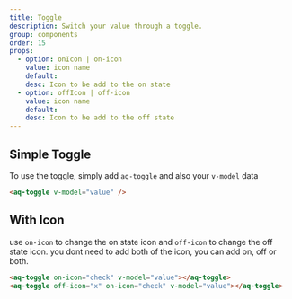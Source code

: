```yaml
---
title: Toggle
description: Switch your value through a toggle.
group: components
order: 15
props:
  - option: onIcon | on-icon
    value: icon name
    default:
    desc: Icon to be add to the on state
  - option: offIcon | off-icon
    value: icon name
    default:
    desc: Icon to be add to the off state
---
```


## Simple Toggle

To use the toggle, simply add `aq-toggle` and also your `v-model` data

<example-toggle></example-toggle>

```html
<aq-toggle v-model="value" />
```

## With Icon

use `on-icon` to change the on state icon and `off-icon` to change the off state icon.
you dont need to add both of the icon, you can add on, off or both.

<div class="flex">
  <example-toggle section="icon" class="mr-2"></example-toggle>
  <example-toggle section="icon-both"></example-toggle>
</div>

```html
<aq-toggle on-icon="check" v-model="value"></aq-toggle>
<aq-toggle off-icon="x" on-icon="check" v-model="value"></aq-toggle>
```